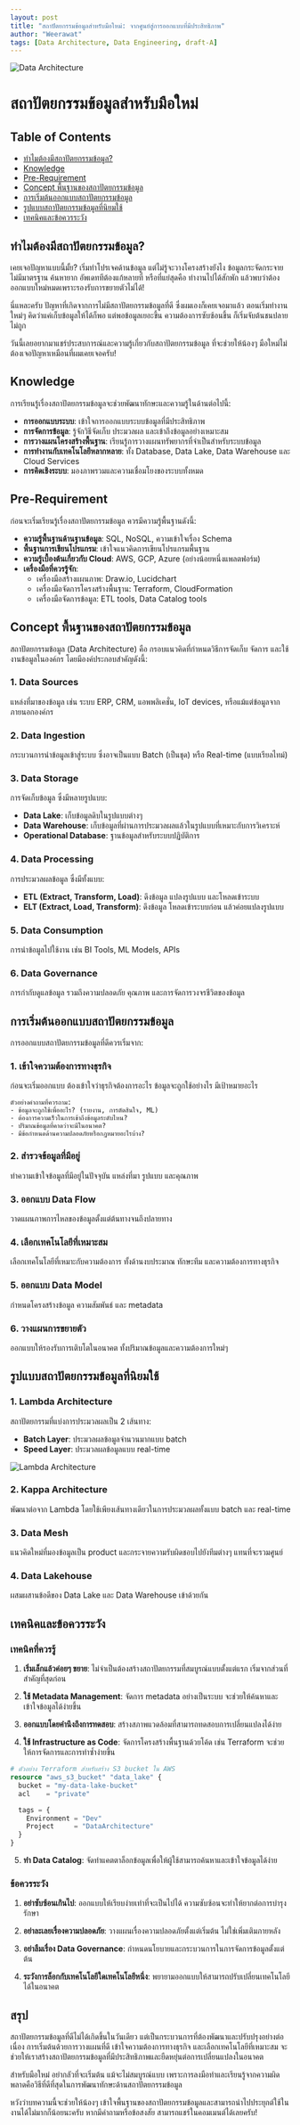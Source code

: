 ```yaml
---
layout: post
title: "สถาปัตยกรรมข้อมูลสำหรับมือใหม่: จากศูนย์สู่การออกแบบที่มีประสิทธิภาพ"
author: "Weerawat"
tags: [Data Architecture, Data Engineering, draft-A]
---
```


![Data Architecture](https://images.unsplash.com/photo-1558494949-ef010cbdcc31?ixlib=rb-1.2.1&auto=format&fit=crop&w=1000&q=80)

# สถาปัตยกรรมข้อมูลสำหรับมือใหม่

## Table of Contents
- [ทำไมต้องมีสถาปัตยกรรมข้อมูล?](#ทำไมต้องมีสถาปัตยกรรมข้อมูล)
- [Knowledge](#knowledge)
- [Pre-Requirement](#pre-requirement)
- [Concept พื้นฐานของสถาปัตยกรรมข้อมูล](#concept-พื้นฐานของสถาปัตยกรรมข้อมูล)
- [การเริ่มต้นออกแบบสถาปัตยกรรมข้อมูล](#การเริ่มต้นออกแบบสถาปัตยกรรมข้อมูล)
- [รูปแบบสถาปัตยกรรมข้อมูลที่นิยมใช้](#รูปแบบสถาปัตยกรรมข้อมูลที่นิยมใช้)
- [เทคนิคและข้อควรระวัง](#เทคนิคและข้อควรระวัง)

## ทำไมต้องมีสถาปัตยกรรมข้อมูล?

เคยเจอปัญหาแบบนี้มั้ย? เริ่มทำโปรเจคด้านข้อมูล แต่ไม่รู้จะวางโครงสร้างยังไง ข้อมูลกระจัดกระจาย ไม่มีมาตรฐาน ค้นหายาก อัพเดททีต้องแก้หลายที่ หรือที่แย่สุดคือ ทำงานไปได้สักพัก แล้วพบว่าต้องออกแบบใหม่หมดเพราะรองรับการขยายตัวไม่ได้!

นี่แหละครับ ปัญหาที่เกิดจากการไม่มีสถาปัตยกรรมข้อมูลที่ดี ซึ่งผมเองก็เคยเจอมาแล้ว ตอนเริ่มทำงานใหม่ๆ คิดว่าแค่เก็บข้อมูลให้ได้ก็พอ แต่พอข้อมูลเยอะขึ้น ความต้องการซับซ้อนขึ้น ก็เริ่มจับต้นชนปลายไม่ถูก

วันนี้เลยอยากมาแชร์ประสบการณ์และความรู้เกี่ยวกับสถาปัตยกรรมข้อมูล ที่จะช่วยให้น้องๆ มือใหม่ไม่ต้องเจอปัญหาเหมือนที่ผมเคยเจอครับ!

## Knowledge

การเรียนรู้เรื่องสถาปัตยกรรมข้อมูลจะช่วยพัฒนาทักษะและความรู้ในด้านต่อไปนี้:

- **การออกแบบระบบ**: เข้าใจการออกแบบระบบข้อมูลที่มีประสิทธิภาพ
- **การจัดการข้อมูล**: รู้จักวิธีจัดเก็บ ประมวลผล และเข้าถึงข้อมูลอย่างเหมาะสม
- **การวางแผนโครงสร้างพื้นฐาน**: เรียนรู้การวางแผนทรัพยากรที่จำเป็นสำหรับระบบข้อมูล
- **การทำงานกับเทคโนโลยีหลากหลาย**: ทั้ง Database, Data Lake, Data Warehouse และ Cloud Services
- **การคิดเชิงระบบ**: มองภาพรวมและความเชื่อมโยงของระบบทั้งหมด

## Pre-Requirement

ก่อนจะเริ่มเรียนรู้เรื่องสถาปัตยกรรมข้อมูล ควรมีความรู้พื้นฐานดังนี้:

- **ความรู้พื้นฐานด้านฐานข้อมูล**: SQL, NoSQL, ความเข้าใจเรื่อง Schema
- **พื้นฐานการเขียนโปรแกรม**: เข้าใจแนวคิดการเขียนโปรแกรมพื้นฐาน
- **ความรู้เบื้องต้นเกี่ยวกับ Cloud**: AWS, GCP, Azure (อย่างน้อยหนึ่งแพลตฟอร์ม)
- **เครื่องมือที่ควรรู้จัก**:
  - เครื่องมือสร้างแผนภาพ: Draw.io, Lucidchart
  - เครื่องมือจัดการโครงสร้างพื้นฐาน: Terraform, CloudFormation
  - เครื่องมือจัดการข้อมูล: ETL tools, Data Catalog tools

## Concept พื้นฐานของสถาปัตยกรรมข้อมูล

สถาปัตยกรรมข้อมูล (Data Architecture) คือ กรอบแนวคิดที่กำหนดวิธีการจัดเก็บ จัดการ และใช้งานข้อมูลในองค์กร โดยมีองค์ประกอบสำคัญดังนี้:

### 1. Data Sources
แหล่งที่มาของข้อมูล เช่น ระบบ ERP, CRM, แอพพลิเคชั่น, IoT devices, หรือแม้แต่ข้อมูลจากภายนอกองค์กร

### 2. Data Ingestion
กระบวนการนำข้อมูลเข้าสู่ระบบ ซึ่งอาจเป็นแบบ Batch (เป็นชุด) หรือ Real-time (แบบเรียลไทม์)

### 3. Data Storage
การจัดเก็บข้อมูล ซึ่งมีหลายรูปแบบ:
- **Data Lake**: เก็บข้อมูลดิบในรูปแบบต่างๆ
- **Data Warehouse**: เก็บข้อมูลที่ผ่านการประมวลผลแล้วในรูปแบบที่เหมาะกับการวิเคราะห์
- **Operational Database**: ฐานข้อมูลสำหรับระบบปฏิบัติการ

### 4. Data Processing
การประมวลผลข้อมูล ซึ่งมีทั้งแบบ:
- **ETL (Extract, Transform, Load)**: ดึงข้อมูล แปลงรูปแบบ และโหลดเข้าระบบ
- **ELT (Extract, Load, Transform)**: ดึงข้อมูล โหลดเข้าระบบก่อน แล้วค่อยแปลงรูปแบบ

### 5. Data Consumption
การนำข้อมูลไปใช้งาน เช่น BI Tools, ML Models, APIs

### 6. Data Governance
การกำกับดูแลข้อมูล รวมถึงความปลอดภัย คุณภาพ และการจัดการวงจรชีวิตของข้อมูล

## การเริ่มต้นออกแบบสถาปัตยกรรมข้อมูล

การออกแบบสถาปัตยกรรมข้อมูลที่ดีควรเริ่มจาก:

### 1. เข้าใจความต้องการทางธุรกิจ
ก่อนจะเริ่มออกแบบ ต้องเข้าใจว่าธุรกิจต้องการอะไร ข้อมูลจะถูกใช้อย่างไร มีเป้าหมายอะไร

```
ตัวอย่างคำถามที่ควรถาม:
- ข้อมูลจะถูกใช้เพื่ออะไร? (รายงาน, การตัดสินใจ, ML)
- ต้องการความเร็วในการเข้าถึงข้อมูลระดับไหน?
- ปริมาณข้อมูลที่คาดว่าจะมีในอนาคต?
- มีข้อกำหนดด้านความปลอดภัยหรือกฎหมายอะไรบ้าง?
```

### 2. สำรวจข้อมูลที่มีอยู่
ทำความเข้าใจข้อมูลที่มีอยู่ในปัจจุบัน แหล่งที่มา รูปแบบ และคุณภาพ

### 3. ออกแบบ Data Flow
วาดแผนภาพการไหลของข้อมูลตั้งแต่ต้นทางจนถึงปลายทาง

### 4. เลือกเทคโนโลยีที่เหมาะสม
เลือกเทคโนโลยีที่เหมาะกับความต้องการ ทั้งด้านงบประมาณ ทักษะทีม และความต้องการทางธุรกิจ

### 5. ออกแบบ Data Model
กำหนดโครงสร้างข้อมูล ความสัมพันธ์ และ metadata

### 6. วางแผนการขยายตัว
ออกแบบให้รองรับการเติบโตในอนาคต ทั้งปริมาณข้อมูลและความต้องการใหม่ๆ

## รูปแบบสถาปัตยกรรมข้อมูลที่นิยมใช้

### 1. Lambda Architecture
สถาปัตยกรรมที่แบ่งการประมวลผลเป็น 2 เส้นทาง:
- **Batch Layer**: ประมวลผลข้อมูลจำนวนมากแบบ batch
- **Speed Layer**: ประมวลผลข้อมูลแบบ real-time

![Lambda Architecture](https://miro.medium.com/max/1400/1*7JJ7Fj_jUVi9mM0sTq-lqw.png)

### 2. Kappa Architecture
พัฒนาต่อจาก Lambda โดยใช้เพียงเส้นทางเดียวในการประมวลผลทั้งแบบ batch และ real-time

### 3. Data Mesh
แนวคิดใหม่ที่มองข้อมูลเป็น product และกระจายความรับผิดชอบไปยังทีมต่างๆ แทนที่จะรวมศูนย์

### 4. Data Lakehouse
ผสมผสานข้อดีของ Data Lake และ Data Warehouse เข้าด้วยกัน

## เทคนิคและข้อควรระวัง

### เทคนิคที่ควรรู้

1. **เริ่มเล็กแล้วค่อยๆ ขยาย**: ไม่จำเป็นต้องสร้างสถาปัตยกรรมที่สมบูรณ์แบบตั้งแต่แรก เริ่มจากส่วนที่สำคัญที่สุดก่อน

2. **ใช้ Metadata Management**: จัดการ metadata อย่างเป็นระบบ จะช่วยให้ค้นหาและเข้าใจข้อมูลได้ง่ายขึ้น

3. **ออกแบบโดยคำนึงถึงการทดสอบ**: สร้างสภาพแวดล้อมที่สามารถทดสอบการเปลี่ยนแปลงได้ง่าย

4. **ใช้ Infrastructure as Code**: จัดการโครงสร้างพื้นฐานด้วยโค้ด เช่น Terraform จะช่วยให้การจัดการและการทำซ้ำง่ายขึ้น

```terraform
# ตัวอย่าง Terraform สำหรับสร้าง S3 bucket ใน AWS
resource "aws_s3_bucket" "data_lake" {
  bucket = "my-data-lake-bucket"
  acl    = "private"

  tags = {
    Environment = "Dev"
    Project     = "DataArchitecture"
  }
}
```

5. **ทำ Data Catalog**: จัดทำแคตตาล็อกข้อมูลเพื่อให้ผู้ใช้สามารถค้นหาและเข้าใจข้อมูลได้ง่าย

### ข้อควรระวัง

1. **อย่าซับซ้อนเกินไป**: ออกแบบให้เรียบง่ายเท่าที่จะเป็นไปได้ ความซับซ้อนจะทำให้ยากต่อการบำรุงรักษา

2. **อย่าละเลยเรื่องความปลอดภัย**: วางแผนเรื่องความปลอดภัยตั้งแต่เริ่มต้น ไม่ใช่เพิ่มเติมภายหลัง

3. **อย่าลืมเรื่อง Data Governance**: กำหนดนโยบายและกระบวนการในการจัดการข้อมูลตั้งแต่ต้น

4. **ระวังการล็อกกับเทคโนโลยีใดเทคโนโลยีหนึ่ง**: พยายามออกแบบให้สามารถปรับเปลี่ยนเทคโนโลยีได้ในอนาคต

## สรุป

สถาปัตยกรรมข้อมูลที่ดีไม่ได้เกิดขึ้นในวันเดียว แต่เป็นกระบวนการที่ต้องพัฒนาและปรับปรุงอย่างต่อเนื่อง การเริ่มต้นด้วยการวางแผนที่ดี เข้าใจความต้องการทางธุรกิจ และเลือกเทคโนโลยีที่เหมาะสม จะช่วยให้เราสร้างสถาปัตยกรรมข้อมูลที่มีประสิทธิภาพและยืดหยุ่นต่อการเปลี่ยนแปลงในอนาคต

สำหรับมือใหม่ อย่ากลัวที่จะเริ่มต้น แม้จะไม่สมบูรณ์แบบ เพราะการลงมือทำและเรียนรู้จากความผิดพลาดคือวิธีที่ดีที่สุดในการพัฒนาทักษะด้านสถาปัตยกรรมข้อมูล

หวังว่าบทความนี้จะช่วยให้น้องๆ เข้าใจพื้นฐานของสถาปัตยกรรมข้อมูลและสามารถนำไปประยุกต์ใช้ในงานได้ไม่มากก็น้อยนะครับ หากมีคำถามหรือข้อสงสัย สามารถแชร์ในคอมเมนต์ได้เลยครับ!
